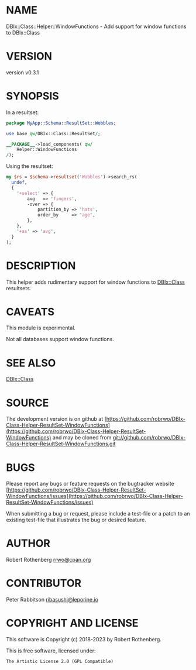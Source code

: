 # NAME

DBIx::Class::Helper::WindowFunctions - Add support for window functions to DBIx::Class

# VERSION

version v0.3.1

# SYNOPSIS

In a resultset:

```perl
package MyApp::Schema::ResultSet::Wobbles;

use base qw/DBIx::Class::ResultSet/;

__PACKAGE__->load_components( qw/
    Helper::WindowFunctions
/);
```

Using the resultset:

```perl
my $rs = $schema->resultset('Wobbles')->search_rs(
  undef,
  {
    '+select' => {
        avg   => 'fingers',
        -over => {
            partition_by => 'hats',
            order_by     => 'age',
        },
    },
    '+as' => 'avg',
  }
);
```

# DESCRIPTION

This helper adds rudimentary support for window functions to
[DBIx::Class](https://metacpan.org/pod/DBIx%3A%3AClass) resultsets.

# CAVEATS

This module is experimental.

Not all databases support window functions.

# SEE ALSO

[DBIx::Class](https://metacpan.org/pod/DBIx%3A%3AClass)

# SOURCE

The development version is on github at [https://github.com/robrwo/DBIx-Class-Helper-ResultSet-WindowFunctions](https://github.com/robrwo/DBIx-Class-Helper-ResultSet-WindowFunctions)
and may be cloned from [git://github.com/robrwo/DBIx-Class-Helper-ResultSet-WindowFunctions.git](git://github.com/robrwo/DBIx-Class-Helper-ResultSet-WindowFunctions.git)

# BUGS

Please report any bugs or feature requests on the bugtracker website
[https://github.com/robrwo/DBIx-Class-Helper-ResultSet-WindowFunctions/issues](https://github.com/robrwo/DBIx-Class-Helper-ResultSet-WindowFunctions/issues)

When submitting a bug or request, please include a test-file or a
patch to an existing test-file that illustrates the bug or desired
feature.

# AUTHOR

Robert Rothenberg <rrwo@cpan.org>

# CONTRIBUTOR

Peter Rabbitson <ribasushi@leporine.io>

# COPYRIGHT AND LICENSE

This software is Copyright (c) 2018-2023 by Robert Rothenberg.

This is free software, licensed under:

```
The Artistic License 2.0 (GPL Compatible)
```
